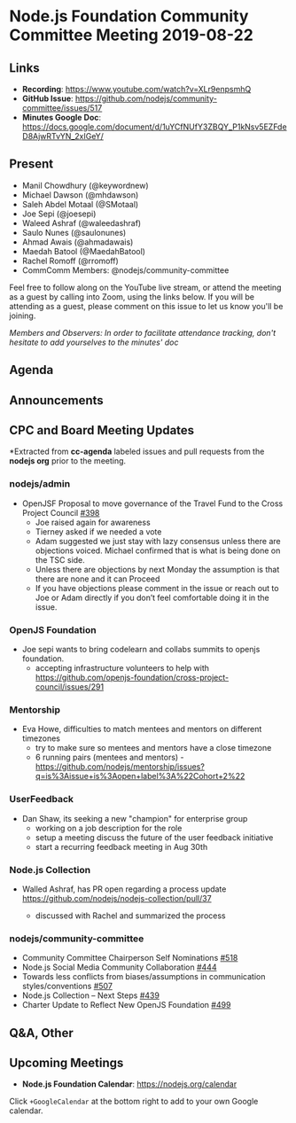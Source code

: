 # Node.js Foundation Community Committee Meeting 2019-08-22

## Links

- **Recording**: https://www.youtube.com/watch?v=XLr9enpsmhQ
- **GitHub Issue**: https://github.com/nodejs/community-committee/issues/517
- **Minutes Google Doc**: https://docs.google.com/document/d/1uYCfNUfY3ZBQY_P1kNsv5EZFdeD8AjwRTvYN_2xIGeY/

## Present

- Manil Chowdhury (@keywordnew)
- Michael Dawson (@mhdawson)
- Saleh Abdel Motaal (@SMotaal)
- Joe Sepi (@joesepi)
- Waleed Ashraf (@waleedashraf)
- Saulo Nunes (@saulonunes)
- Ahmad Awais (@ahmadawais)
- Maedah Batool (@MaedahBatool)
- Rachel Romoff (@rromoff)
- CommComm Members: @nodejs/community-committee

Feel free to follow along on the YouTube live stream, or attend the meeting as a guest by calling into Zoom, using the links below. If you will be attending as a guest,
please comment on this issue to let us know you'll be joining.

_Members and Observers: In order to facilitate attendance tracking, don't hesitate to add yourselves to the minutes' doc_

## Agenda

## Announcements

## CPC and Board Meeting Updates

\*Extracted from **cc-agenda** labeled issues and pull requests from the **nodejs org** prior to the meeting.

### nodejs/admin

- OpenJSF Proposal to move governance of the Travel Fund to the Cross Project Council [#398](https://github.com/nodejs/admin/issues/398)
  - Joe raised again for awareness
  - Tierney asked if we needed a vote
  - Adam suggested we just stay with lazy consensus unless there are objections voiced. Michael
    confirmed that is what is being done on the TSC side.
  - Unless there are objections by next Monday the assumption is that there are none and it can
    Proceed
  - If you have objections please comment in the issue or reach out to Joe or Adam directly if
    you don’t feel comfortable doing it in the issue.

### OpenJS Foundation

- Joe sepi wants to bring codelearn and collabs summits to openjs foundation.
  - accepting infrastructure volunteers to help with https://github.com/openjs-foundation/cross-project-council/issues/291

### Mentorship

- Eva Howe, difficulties to match mentees and mentors on different timezones
  - try to make sure so mentees and mentors have a close timezone
  - 6 running pairs (mentees and mentors) - https://github.com/nodejs/mentorship/issues?q=is%3Aissue+is%3Aopen+label%3A%22Cohort+2%22

### UserFeedback

- Dan Shaw, its seeking a new "champion" for enterprise group
  - working on a job description for the role
  - setup a meeting discuss the future of the user feedback initiative
  - start a recurring feedback meeting in Aug 30th

### Node.js Collection

- Walled Ashraf, has PR open regarding a process update https://github.com/nodejs/nodejs-collection/pull/37

  - discussed with Rachel and summarized the process

### nodejs/community-committee

- Community Committee Chairperson Self Nominations [#518](https://github.com/nodejs/community-committee/issues/518)
- Node.js Social Media Community Collaboration [#444](https://github.com/nodejs/community-committee/issues/444)
- Towards less conflicts from biases/assumptions in communication styles/conventions [#507](https://github.com/nodejs/community-committee/issues/507)
- Node.js Collection – Next Steps [#439](https://github.com/nodejs/community-committee/issues/439)
- Charter Update to Reflect New OpenJS Foundation [#499](https://github.com/nodejs/community-committee/issues/499)

## Q&A, Other

## Upcoming Meetings

- **Node.js Foundation Calendar**: https://nodejs.org/calendar

Click `+GoogleCalendar` at the bottom right to add to your own Google calendar.
